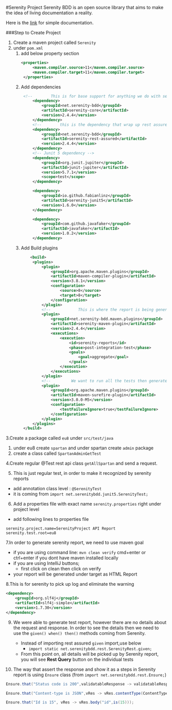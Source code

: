 #Serenity Project
Serenity BDD is an open source library that aims to make the idea of living documentation a reality.

Here is the [link](https://docs.github.com/en/get-started/writing-on-github/getting-started-with-writing-and-formatting-on-github) for simple documentation.

###Step to Create Project
1. Create a maven project called `Serenity`
2. under `pom.xml`
   1. add below property section
      ```xml
      <properties>
           <maven.compiler.source>11</maven.compiler.source>
           <maven.compiler.target>11</maven.compiler.target>
       </properties>
      ```
   2. Add dependencies
      ```xml
       <!--        This is for base support for anything we do with serenity-->
           <dependency>
               <groupId>net.serenity-bdd</groupId>
               <artifactId>serenity-core</artifactId>
               <version>2.4.4</version>
           </dependency>
           <!--        this is the dependency that wrap up rest assured with additional serenity support-->
           <dependency>
               <groupId>net.serenity-bdd</groupId>
               <artifactId>serenity-rest-assured</artifactId>
               <version>2.4.4</version>
           </dependency>
           <!-- Junit 5 dependency -->
           <dependency>
               <groupId>org.junit.jupiter</groupId>
               <artifactId>junit-jupiter</artifactId>
               <version>5.7.1</version>
               <scope>test</scope>
           </dependency>

           <dependency>
               <groupId>io.github.fabianlinz</groupId>
               <artifactId>serenity-junit5</artifactId>
               <version>1.6.0</version>
           </dependency>

           <dependency>
               <groupId>com.github.javafaker</groupId>
               <artifactId>javafaker</artifactId>
               <version>1.0.2</version>
           </dependency>
      ```
   3. Add Build plugins
      ```xml
          <build>
           <plugins>
               <plugin>
                   <groupId>org.apache.maven.plugins</groupId>
                   <artifactId>maven-compiler-plugin</artifactId>
                   <version>3.8.1</version>
                   <configuration>
                       <source>8</source>
                       <target>8</target>
                   </configuration>
               </plugin>
               <!--            This is where the report is being generated after the test run -->
               <plugin>
                   <groupId>net.serenity-bdd.maven.plugins</groupId>
                   <artifactId>serenity-maven-plugin</artifactId>
                   <version>2.4.4</version>
                   <executions>
                       <execution>
                           <id>serenity-reports</id>
                           <phase>post-integration-test</phase>
                           <goals>
                               <goal>aggregate</goal>
                           </goals>
                       </execution>
                   </executions>
               </plugin>
               <!--         We want to run all the tests then generate one report -->
               <plugin>
                   <groupId>org.apache.maven.plugins</groupId>
                   <artifactId>maven-surefire-plugin</artifactId>
                   <version>3.0.0-M5</version>
                   <configuration>
                       <testFailureIgnore>true</testFailureIgnore>
                   </configuration>
               </plugin>
           </plugins>
       </build>
      ```
3.Create a package called `eu8` under `src/test/java`
   1. under eu8 create `spartan` and under spartan create `admin` package
   2. create a class called `SpartanAdminGetTest`

4.Create regular @Test rest api class `getAllSpartan` and send a request.

5. This is just regular test, in order to make it recognized by serenity reports
* add annotation class level : `@SerenityTest`
* it is coming from `import net.serenitybdd.junit5.SerenityTest;
  `

6. Add a properties file with exact name `serenity.properties`
   right under project level
* add following lines to properties file
```properties
serenity.project.name=SerenityProject API Report
serenity.test.root=eu8
```
7.In order to generate serenity report, we need to use maven goal
* if you are using command line: `mvn clean verify`  cmd+enter or ctrl+enter if you dont have maven installed locally
* if you are using IntelliJ buttons;
   * first click on clean then click on verify
* your report will be generated under target as HTML Report

8.This is for serenity to pick up log and eliminate the warning
```xml
<dependency>
    <groupId>org.slf4j</groupId>
    <artifactId>slf4j-simple</artifactId>
    <version>1.7.30</version>
</dependency>
```
9. We were able to generate test report, however there are no details about the request and response.
    In order to see the details then we need to use the `given() when() then()` methods coming from Serenity.
    * Instead of importing rest assured `given` import,use below
        * `import static net.serenitybdd.rest.SerenityRest.given;`
    * From this point on, all details will be picked up by Serenity report, you will see **Rest Query** button on the individual tests

10. The way that assert the response and show it as a steps in Serenity report is using `Ensure` class (from `import net.serenitybdd.rest.Ensure;`)
```java
Ensure.that("Status code is 200",validatableResponse -> validatableResponse.statusCode(201) );

Ensure.that("Content-type is JSON",vRes -> vRes.contentType(ContentType.JSON));

Ensure.that("Id is 15", vRes -> vRes.body("id",is(15)));
   
   